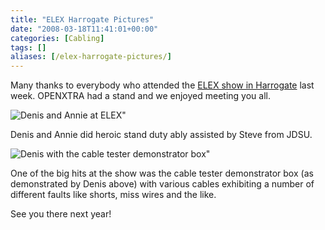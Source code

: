 ```yaml
---
title: "ELEX Harrogate Pictures"
date: "2008-03-18T11:41:01+00:00"
categories: [Cabling]
tags: []
aliases: [/elex-harrogate-pictures/]
---
```


Many thanks to everybody who attended the [ELEX show in Harrogate](http://www.elexshow.info/) last week. OPENXTRA had a stand and we enjoyed meeting you all.

![Denis and Annie at ELEX"](/images/uploads/2008/03/p2190204-small.jpg)

Denis and Annie did heroic stand duty ably assisted by Steve from JDSU.

![Denis with the cable tester demonstrator box"](/images/uploads/2008/03/p2190203-small1.jpg)

One of the big hits at the show was the cable tester demonstrator box (as demonstrated by Denis above) with various cables exhibiting a number of different faults like shorts, miss wires and the like.

See you there next year!
